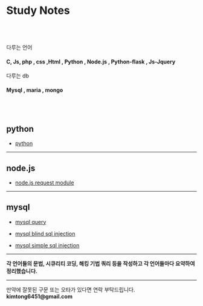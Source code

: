 # Study Notes

<!--
|다루는 언어|
|:---|
| C | 
| JS |
| PHP |
| CSS |
| HTML |
| python |
| Node.js |
| python-flask |
| JS-Jquery |
| db - Mysql |
| db - MariaDB |
| 한국어 |
| 한영어 |
-->
<br><br><br>
다루는 언어

#### C, Js, php , css ,Html , Python , Node.js , Python-flask , Js-Jquery

다루는 db 

#### Mysql , maria , mongo
<br><br>
## python
+ [python](https://github.com/kimminwyk/Study-notes/tree/master/Python)

* * *

## node.js

+ [node.js request module](https://github.com/kimminwyk/Study-notes/tree/master/Node.js/request)

* * *

## mysql

+ [mysql query](https://github.com/kimminwyk/Study-notes/tree/master/MYSQL/MYSQL-Query)

+ [mysql blind sql injection](https://github.com/kimminwyk/Study-notes/tree/master/MYSQL/MYSQL-SQL-injection/blind-sql-injection)

+ [mysql simple sql injection](https://github.com/kimminwyk/Study-notes/tree/master/MYSQL/MYSQL-SQL%20injection/simple-sql-injection)

* * *

__각 언어들의 문법, 시큐리티 코딩, 해킹 기법 쿼리 등을 작성하고 각 언어들마다 요약하여 정리했습니다.__

* * *


만약에 잘못된 구문 또는 오타가 있다면 연락 부탁드립니다.
__kimtong6451@gmail.com__